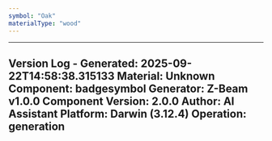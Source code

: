 ```yaml
---
symbol: "Oak"
materialType: "wood"
---
```


---
Version Log - Generated: 2025-09-22T14:58:38.315133
Material: Unknown
Component: badgesymbol
Generator: Z-Beam v1.0.0
Component Version: 2.0.0
Author: AI Assistant
Platform: Darwin (3.12.4)
Operation: generation
---